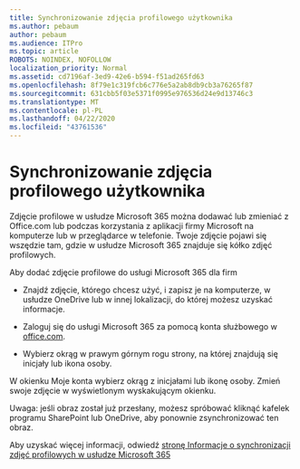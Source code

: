 ```yaml
---
title: Synchronizowanie zdjęcia profilowego użytkownika
ms.author: pebaum
author: pebaum
ms.audience: ITPro
ms.topic: article
ROBOTS: NOINDEX, NOFOLLOW
localization_priority: Normal
ms.assetid: cd7196af-3ed9-42e6-b594-f51ad265fd63
ms.openlocfilehash: 8f79e1c319fcb6c776e5a2ab8db9cb3a76265f87
ms.sourcegitcommit: 631cbb5f03e5371f0995e976536d24e9d13746c3
ms.translationtype: MT
ms.contentlocale: pl-PL
ms.lasthandoff: 04/22/2020
ms.locfileid: "43761536"
---
```

# <a name="sync-a-users-profile-picture"></a>Synchronizowanie zdjęcia profilowego użytkownika

Zdjęcie profilowe w usłudze Microsoft 365 można dodawać lub zmieniać z Office.com lub podczas korzystania z aplikacji firmy Microsoft na komputerze lub w przeglądarce w telefonie. Twoje zdjęcie pojawi się wszędzie tam, gdzie w usłudze Microsoft 365 znajduje się kółko zdjęć profilowych.

Aby dodać zdjęcie profilowe do usługi Microsoft 365 dla firm

- Znajdź zdjęcie, którego chcesz użyć, i zapisz je na komputerze, w usłudze OneDrive lub w innej lokalizacji, do której możesz uzyskać informacje.

- Zaloguj się do usługi Microsoft 365 za pomocą konta służbowego w [office.com](https://www.office.com).

- Wybierz okrąg w prawym górnym rogu strony, na której znajdują się inicjały lub ikona osoby.

W okienku Moje konta wybierz okrąg z inicjałami lub ikonę osoby. Zmień swoje zdjęcie w wyświetlonym wyskakującym okienku.

Uwaga: jeśli obraz został już przesłany, możesz spróbować kliknąć kafelek programu SharePoint lub OneDrive, aby ponownie zsynchronizować ten obraz.

Aby uzyskać więcej informacji, odwiedź [stronę Informacje o synchronizacji zdjęć profilowych w usłudze Microsoft 365](https://support.office.com/article/information-about-profile-picture-synchronization-in-office-365-20594d76-d054-4af4-a660-401133e3d48a)

